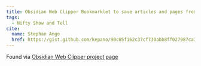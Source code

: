 ```yaml
---
title: Obsidian Web Clipper Bookmarklet to save articles and pages from the web
tags:
  - Nifty Show and Tell
cite:
  name: Stephan Ango
  href: https://gist.github.com/kepano/90c05f162c37cf730abb8ff027987ca3
---
```


Found via [Obsidian Web Clipper project page](https://stephanango.com/obsidian-web-clipper)